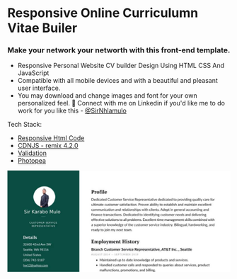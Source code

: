 # Responsive Online Curriculumn Vitae Builer

### Make your network your networth with this front-end template.

- Responsive Personal Website CV builder Design Using HTML CSS And JavaScript
- Compatible with all mobile devices and with a beautiful and pleasant user interface.
- You may download and change images and font for your own personalized feel. 
💙 Connect with me on Linkedin if you'd like me to do work for you like this - 
[@SirNhlamulo](https://www.linkedin.com/in/sir-nhlamulo/)

Tech Stack:
- [Responsive Html Code](https://www.w3schools.com/html/)
- [CDNJS - remix 4.2.0](https://cdnjs.com/libraries/remixicon/4.2.0)
- [Validation](https://developer.mozilla.org/en-US/docs/Web/JavaScript/Guide/Regular_expressions)
- [Photopea]()


![preview img](assets\img\dublin-resume-templates.jpg)
